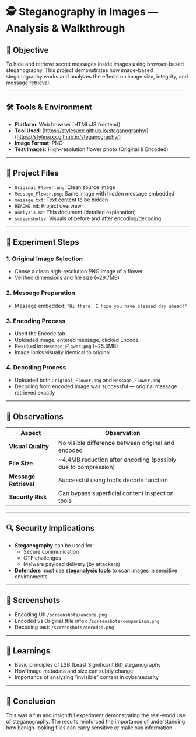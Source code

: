 # 🕵️ Steganography in Images — Analysis & Walkthrough

## 🎯 Objective
To hide and retrieve secret messages inside images using browser-based steganography. This project demonstrates how image-based steganography works and analyzes the effects on image size, integrity, and message retrieval.

---

## 🛠️ Tools & Environment
- **Platform**: Web browser (HTML/JS frontend)
- **Tool Used**: [https://stylesuxx.github.io/steganography/](https://stylesuxx.github.io/steganography/)
- **Image Format**: PNG
- **Test Images**: High-resolution flower photo (Original & Encoded)

---

## 📂 Project Files
- `Original_Flower.png`: Clean source image
- `Message_Flower.png`: Same image with hidden message embedded
- `message.txt`: Text content to be hidden
- `README.md`: Project overview
- `analysis.md`: This document (detailed explanation)
- `screenshots/`: Visuals of before and after encoding/decoding

---

## 🧪 Experiment Steps

### 1. **Original Image Selection**
- Chose a clean high-resolution PNG image of a flower
- Verified dimensions and file size (~29.7MB)

### 2. **Message Preparation**
- Message embedded: `"Hi there, I hope you have blessed day ahead!"`

### 3. **Encoding Process**
- Used the Encode tab
- Uploaded image, entered message, clicked Encode
- Resulted in: `Message_Flower.png` (~25.3MB)
- Image looks visually identical to original

### 4. **Decoding Process**
- Uploaded both `Original_Flower.png` and `Message_Flower.png`
- Decoding from encoded image was successful — original message retrieved exactly

---

## 🧠 Observations

| Aspect             | Observation |
|--------------------|-------------|
| **Visual Quality** | No visible difference between original and encoded |
| **File Size**      | ~4.4MB reduction after encoding (possibly due to compression) |
| **Message Retrieval** | Successful using tool’s decode function |
| **Security Risk**  | Can bypass superficial content inspection tools |

---

## 🔍 Security Implications

- **Steganography** can be used for:
  - Secure communication
  - CTF challenges
  - Malware payload delivery (by attackers)
- **Defenders** must use **steganalysis tools** to scan images in sensitive environments.

---

## 📸 Screenshots

- Encoding UI: `/screenshots/encode.png`
- Encoded vs Original (file info): `/screenshots/comparison.png`
- Decoding test: `/screenshots/decoded.png`

---

## 📘 Learnings

- Basic principles of LSB (Least Significant Bit) steganography
- How image metadata and size can subtly change
- Importance of analyzing “invisible” content in cybersecurity

---

## 🏁 Conclusion

This was a fun and insightful experiment demonstrating the real-world use of steganography. The results reinforced the importance of understanding how benign-looking files can carry sensitive or malicious information.

